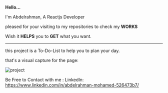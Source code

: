 ﻿**Hello...**

I'm Abdelrahman, A Reactjs Developer 

pleased for your visiting to my repositories to check my **WORKS**

Wish it **HELPS** you to **GET** what you want.

---

this project is a To-Do-List to help you to plan your day.

that's a visual capture for the page:

![project](https://user-images.githubusercontent.com/54869237/73615040-7df5c780-460d-11ea-94bc-bcb515f3a8dd.png)

Be Free to Contact with me :
LinkedIn: https://www.linkedin.com/in/abdelrahman-mohamed-526473b7/


